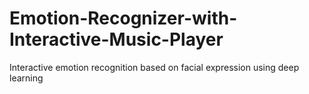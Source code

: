 # Emotion-Recognizer-with-Interactive-Music-Player
Interactive emotion recognition based on facial expression using deep learning
